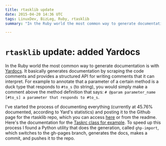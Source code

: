 ```yaml
---
title: rtasklib update
date: 2015-04-20 14:36 UTC
tags: LinuxDev, BizLeg, Ruby, rtasklib
summary: "In the Ruby world the most common way to generate documentation is with Yardocs. It basically generates documentation by scraping the code comments and provides a structured API for writing comments that it can interpret. For example to annotate that a parameter of a certain method is a duck type that responds to #to_s (to string), you would simply make a comment above the method definition that says: # @param parameter_name [#to_s] a parameter that responds to #to_s."

---
```


# `rtasklib` update: added Yardocs

In the Ruby world the most common way to generate documentation is with [Yardocs](http://yardoc.org). It basically generates documentation by scraping the code comments and provides a structured API for writing comments that it can interpret. For example to annotate that a parameter of a certain method is a duck type that responds to `#to_s` (to string), you would simply make a comment above the method definition that says: `# @param parameter_name [#to_s] a parameter that responds to #to_s`.

I've started the process of documenting everything (currently at 45.76% documented, according to Yard's statistics) and posting it to the Github page for the rtasklib repo, which you can access [here](http://will-paul.com/rtasklib/) or from the readme. Here's the documentation for the [Taskrc class for example](http://will-paul.com/rtasklib/Rtasklib/Taskrc.html). To speed up this process I found a Python utility that does the generation, called `ghp-import`, which switches to the gh-pages branch, generates the docs, makes a commit, and pushes it to the repo.
